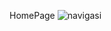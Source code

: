 HomePage
![navigasi](https://user-images.githubusercontent.com/55042970/159102479-9b2102c7-3a8b-4a82-b146-0219e854edc5.PNG)

